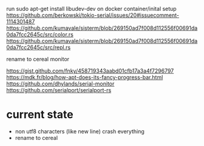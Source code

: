 run
sudo apt-get install libudev-dev
on docker container/inital setup
https://github.com/berkowski/tokio-serial/issues/20#issuecomment-1114301487
https://github.com/kumavale/sisterm/blob/269150ad7f008d112556f00691da0da7fcc2645c/src/color.rs
https://github.com/kumavale/sisterm/blob/269150ad7f008d112556f00691da0da7fcc2645c/src/repl.rs


rename to cereal monitor

https://gist.github.com/fnky/458719343aabd01cfb17a3a4f7296797
https://mdk.fr/blog/how-apt-does-its-fancy-progress-bar.html
https://github.com/dhylands/serial-monitor
https://github.com/serialport/serialport-rs

# current state
- non utf8 characters (like new line) crash everything
- rename to cereal
